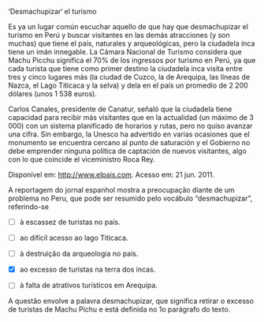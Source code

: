 

‘Desmachupizar‘ el turismo

Es ya un lugar común escuchar aquello de que hay que desmachupizar el turismo en Perú y buscar visitantes en las demás atracciones (y son muchas) que tiene el país, naturales y arqueológicas, pero la ciudadela inca tiene un imán innegable. La Cámara Nacional de Turismo considera que Machu Picchu significa el 70% de los ingressos por turismo en Perú, ya que cada turista que tiene como primer destino la ciudadela inca visita entre tres y cinco lugares más (la ciudad de Cuzco, la de Arequipa, las líneas de Nazca, el Lago Titicaca y la selva) y dela en el país un promedio de 2 200 dólares (unos 1 538 euros).

Carlos Canales, presidente de Canatur, señaló que la ciudadela tiene capacidad para recibir más visitantes que en la actualidad (un máximo de 3 000) con un sistema planificado de horarios y rutas, pero no quiso avanzar una cifra. Sin embargo, la Unesco ha advertido en varias ocasiones que el monumento se encuentra cercano al punto de saturación y el Gobierno no debe emprender ninguna política de captación de nuevos visitantes, algo con lo que coincide el viceministro Roca Rey.

Disponível em: http://www.elpais.com. Acesso em: 21 jun. 2011.

A reportagem do jornal espanhol mostra a preocupação diante de um problema no Peru, que pode ser resumido pelo vocábulo “desmachupizar”, referindo-se



- [ ] à escassez de turistas no país.
- [ ] ao difícil acesso ao lago Titicaca.
- [ ] à destruição da arqueologia no país.
- [x] ao excesso de turistas na terra dos incas.
- [ ] à falta de atrativos turísticos em Arequipa.


A questão envolve a palavra desmachupizar, que significa retirar o excesso de turistas de Machu Pichu e está definida no 1o parágrafo do texto.

        